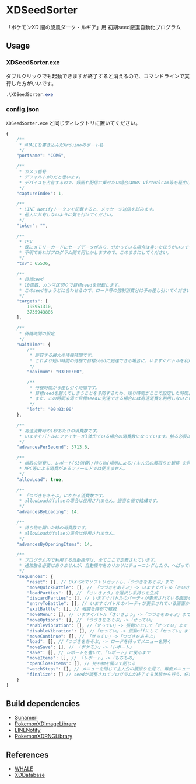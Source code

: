 # XDSeedSorter

「ポケモンXD 闇の旋風ダーク・ルギア」用 初期seed厳選自動化プログラム

## Usage

### XDSeedSorter.exe

ダブルクリックでも起動できますが終了すると消えるので、コマンドラインで実行した方がいいです。

```ps1
.\XDSeedSorter.exe
```

### config.json

`XDSeedSorter.exe` と同じディレクトリに置いてください。

```javascript
{
    /**
     * WHALEを書き込んだArduinoのポート名
     */
    "portName": "COM6",

    /**
     * カメラ番号
     * デフォルトが0だと思います。
     * デバイスを占有するので、録画や配信に乗せたい場合はOBS VirtualCam等を経由してください。
     */
    "captureIndex": 1,

    /**
     * LINE Notifyトークンを記載すると、メッセージ送信を試みます。
     * 他人に共有しないように気を付けてください。
     */
    "token": "",

    /**
     * TSV
     * 既にメモリーカードにセーブデータがあり、分かっている場合は書いたほうがいいです。
     * 不明であればプログラム側で何とかしますので、このままにしてください。
     */
    "tsv": 65536,

    /**
     * 目標seed
     * 10進数、カンマ区切りで目標seedを記載します。
     * このseedちょうどに合わせるので、ロード等の強制消費分は予め差し引いてください。
     */
    "targets": [
        195951310,
        3735943886
    ],

    /**
     * 待機時間の設定
     */
    "waitTime": {
        /**
         * 許容する最大の待機時間です。
         * これより短い時間の待機で目標seedに到達できる場合に、いますぐバトルを利用した高速消費に進みます。
         */
        "maximum": "03:00:00",

        /**
         * 待機時間から差し引く時間です。
         * 目標seedを越えてしまうことを予防するため、残り時間がここで設定した時間より短くなると高速消費を切り上げます。
         * また、この時間未満で目標seedに到達できる場合には高速消費を利用しないという閾値も兼ねています。
         */
        "left": "00:03:00"
    },

    /**
     * 高速消費時の1秒あたりの消費数です。
     * いますぐバトルにファイヤーが1体出ている場合の消費数になっています。触る必要はありません。
     */
    "advancesPerSecond": 3713.6,

    /**
     * 端数の消費に、レポート(63消費)/持ち物(場所による)/主人公の腰振りを観察 を利用できるようにします。
     * NPC等による消費があるフィールドでは使えません。
     */
    "allowLoad": true,

    /**
     * 「つづきをあそぶ」にかかる消費数です。
     * allowLoadがfalseの場合は使用されません。適当な値で結構です。
     */
    "advancesByLoading": 14,

    /**
     * 持ち物を開いた時の消費数です。
     * allowLoadがfalseの場合は使用されません。
     */
    "advancesByOpeningItems": 14,

    /**
     * プログラム内で利用する自動操作は、全てここで定義されています。
     * 通常触る必要はありませんが、自動操作をカリカリにチューニングしたり、へばっているコンソールを気遣って待機時間を長めにしたり(特にリセットやメモリーカードの読み書きは個体差が顕著です)、プログラムの終了時に操作を追加したりできます。
     */
    "sequences": {
        "reset": [], // B+X+Stでソフトリセットし、「つづきをあそぶ」まで
        "moveQuickBattle": [], // 「つづきをあそぶ」-> いますぐバトル「さいきょう」まで
        "loadParties": [], // 「さいきょう」を選択し手持ちを生成
        "discardParties": [], // いますぐバトルのパーティが表示されている画面から、B押して破棄
        "entryToBattle": [], // いますぐバトルのパーティが表示されている画面から、「はい」を押して戦闘が開始し、操作可能になるまで待機
        "exitBattle": [], // 戦闘を降参で離脱
        "moveMenu": [], // いますぐバトル「さいきょう」->「つづきをあそぶ」まで
        "moveOptions": [], // 「つづきをあそぶ」->「せってい」
        "enableVibration": [], //「せってい」-> 振動onにして「せってい」まで
        "disableVibration": [], //「せってい」-> 振動offにして「せってい」まで
        "moveContinue": [], // 「せってい」->「つづきをあそぶ」
        "load": [], //「つづきをあそぶ」-> ロードを待ってメニューを開く
        "moveSave": [], // 「ポケモン」->「レポート」
        "save": [], // レポートを書いて、「レポート」に戻るまで
        "moveItems": [], // 「レポート」->「もちもの」
        "openCloseItems": [], // 持ち物を開いて閉じる
        "watchSteps": [], // メニューを閉じて主人公の腰振りを見て、再度メニューを開く
        "finalize": [] // seedが調整されてプログラムが終了する状態から行う、任意の動作を定義できます。
    }
}
```

## Build dependencies

- [Sunameri](https://github.com/mukai1011/Sunameri)
- [PokemonXDImageLibrary](https://github.com/mukai1011/PokemonXDImageLibrary)
- [LINENotify](https://github.com/mukai1011/LINENotify)
- [PokemonXDRNGLibrary](PokemonXDRNGLibrary/README.md)

## References

- [WHALE]()
- [XDDatabase](https://github.com/yatsuna827/XDDatabase)

